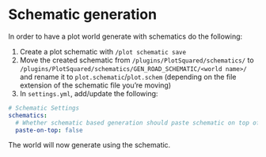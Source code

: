 # Schematic generation

In order to have a plot world generate with schematics do the following:

1. Create a plot schematic with `/plot schematic save`
2. Move the created schematic from `/plugins/PlotSquared/schematics/` to `/plugins/PlotSquared/schematics/GEN_ROAD_SCHEMATIC/<world name>/` and rename it to `plot.schematic`/`plot.schem` (depending on the file extension of the schematic file you’re moving)
3. In `settings.yml`, add/update the following:

```yaml
# Schematic Settings
schematics:
  # Whether schematic based generation should paste schematic on top of plots, or from Y=1
  paste-on-top: false
```

The world will now generate using the schematic.